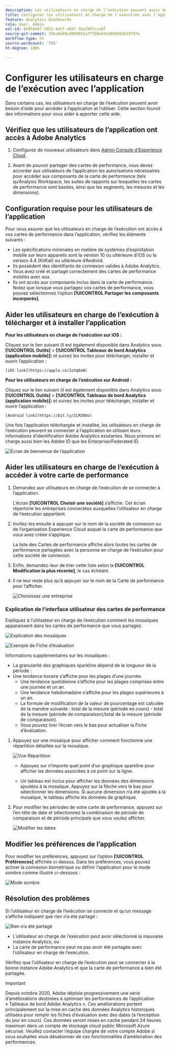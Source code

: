 ```yaml
---
description: Les utilisateurs en charge de l’exécution peuvent avoir besoin d’aide supplémentaire pour accéder à l’application et l’utiliser. Cette section fournit des informations pour vous aider à apporter cette aide.
title: Configurer les utilisateurs en charge de l’exécution avec l’application
feature: Analytics Dashboards
role: User, Admin
exl-id: 0e858407-2852-4a5f-a0df-3ba290fcca8f
source-git-commit: 34ba0e09cd909951a777b0ad3da080958633f97e
workflow-type: ht
source-wordcount: '755'
ht-degree: 100%

---
```


# Configurer les utilisateurs en charge de l’exécution avec l’application

Dans certains cas, les utilisateurs en charge de l’exécution peuvent avoir besoin d’aide pour accéder à l’application et l’utiliser. Cette section fournit des informations pour vous aider à apporter cette aide.

## Vérifiez que les utilisateurs de l’application ont accès à Adobe Analytics

1. Configurez de nouveaux utilisateurs dans [Admin Console dʼExperience Cloud](/help/admin/admin-console/permissions/product-profile.md).

1. Avant de pouvoir partager des cartes de performance, vous devez accorder aux utilisateurs de lʼapplication les autorisations nécessaires pour accéder aux composants de la carte de performance (tels quʼAnalysis Workspace, les suites de rapports sur lesquelles les cartes de performance sont basées, ainsi que les segments, les mesures et les dimensions).

## Configuration requise pour les utilisateurs de lʼapplication

Pour vous assurer que les utilisateurs en charge de lʼexécution ont accès à vos cartes de performance dans lʼapplication, vérifiez les éléments suivants :

* Les spécifications minimales en matière de systèmes d’exploitation mobile sur leurs appareils sont la version 10 ou ultérieure d’iOS ou la version 4.4 (KitKat) ou ultérieure d’Android.
* Ils possèdent des identifiants de connexion valides à Adobe Analytics.
* Vous avez créé et partagé correctement des cartes de performance mobiles avec eux.
* Ils ont accès aux composants inclus dans la carte de performance. Notez que lorsque vous partagez vos cartes de performance, vous pouvez sélectionnez lʼoption **[!UICONTROL Partager les composants incorporés]**.

## Aider les utilisateurs en charge de lʼexécution à télécharger et à installer lʼapplication

**Pour les utilisateurs en charge de l’exécution sur iOS :**

Cliquez sur le lien suivant (il est également disponible dans Analytics sous **[!UICONTROL Outils]** > **[!UICONTROL Tableaux de bord Analytics (application mobile)]**) et suivez les invites pour télécharger, installer et ouvrir l’application :

`[iOS link](https://apple.co/2zXq0aN)`

**Pour les utilisateurs en charge de l’exécution sur Android :**

Cliquez sur le lien suivant (il est également disponible dans Analytics sous **[!UICONTROL Outils]** > **[!UICONTROL Tableaux de bord Analytics (application mobile)]**) et suivez les invites pour télécharger, installer et ouvrir l’application :

`[Android link](https://bit.ly/2LM38Oo)`

Une fois l’application téléchargée et installée, les utilisateurs en charge de l’exécution peuvent se connecter à l’application en utilisant leurs informations d’identification Adobe Analytics existantes. Nous prenons en charge aussi bien les Adobe ID que les Enterprise/Federated ID.

![Écran de bienvenue de l’application](assets/welcome.png)

## Aider les utilisateurs en charge de lʼexécution à accéder à votre carte de performance

1. Demandez aux utilisateurs en charge de lʼexécution de se connecter à lʼapplication.

   Lʼécran **[!UICONTROL Choisir une société]** sʼaffiche. Cet écran répertorie les entreprises connectées auxquelles l’utilisateur en charge de l’exécution appartient.

1. Invitez-les ensuite à appuyer sur le nom de la société de connexion ou de lʼorganisation Experience Cloud auquel la carte de performance que vous avez créée sʼapplique.

   La liste des Cartes de performance affiche alors toutes les cartes de performance partagées avec la personne en charge de lʼexécution pour cette société de connexion.

1. Enfin, demandez-leur de trier cette liste selon la **[!UICONTROL Modification la plus récente]**, le cas échéant.

1. Il ne leur reste plus quʼà appuyer sur le nom de la Carte de performance pour lʼafficher.

   ![Choisissez une entreprise](assets/accesscard.png)


### Explication de lʼinterface utilisateur des cartes de performance

Expliquez à lʼutilisateur en charge de lʼexécution comment les mosaïques apparaissent dans les cartes de performance que vous partagez.

![Explication des mosaïques](assets/newexplain.png)

![Exemple de Fiche d’évaluation](assets/intro_scorecard.png)

Informations supplémentaires sur les mosaïques :

* La granularité des graphiques sparkline dépend de la longueur de la période :
* Une tendance horaire s’affiche pour les plages d’une journée.
   * Une tendance quotidienne s’affiche pour les plages comprises entre une journée et un an.
   * Une tendance hebdomadaire s’affiche pour les plages supérieures à un an.
   * La formule de modification de la valeur de pourcentage est calculée de la manière suivante : total de la mesure (période en cours) - total de la mesure (période de comparaison)/total de la mesure (période de comparaison).
   * Vous pouvez tirer l’écran vers le bas pour actualiser la Fiche d’évaluation.


1. Appuyez sur une mosaïque pour afficher comment fonctionne une répartition détaillée sur la mosaïque.

   ![Vue Répartition](assets/sparkline.png)

   * Appuyez sur n’importe quel point d’un graphique sparkline pour afficher les données associées à ce point sur la ligne.

   * Un tableau est inclus pour afficher les données des dimensions ajoutées à la mosaïque. Appuyez sur la flèche vers le bas pour sélectionner les dimensions. Si aucune dimension n’a été ajoutée à la mosaïque, le tableau affiche les données de graphique.

1. Pour modifier les périodes de votre carte de performance, appuyez sur l’en-tête de date et sélectionnez la combinaison de période de comparaison et de période principale que vous voulez afficher.

   ![Modifier les dates](assets/changedate.png)

## Modifier les préférences de l’application

Pour modifier les préférences, appuyez sur l’option **[!UICONTROL Préférences]** affichée ci-dessus. Dans les préférences, vous pouvez activer la connexion biométrique ou définir l’application pour le mode sombre comme illustré ci-dessous :

![Mode sombre](assets/darkmode.png)

## Résolution des problèmes

Si l’utilisateur en charge de l’exécution se connecte et qu’un message s’affiche indiquant que rien n’a été partagé :

![Rien n’a été partagé](assets/nothing.png)

* L’utilisateur en charge de l’exécution peut avoir sélectionné la mauvaise instance Analytics, ou
* La carte de performance peut ne pas avoir été partagée avec l’utilisateur en charge de l’exécution.

Vérifiez que l’utilisateur en charge de l’exécution peut se connecter à la bonne instance Adobe Analytics et que la carte de performance a bien été partagée.

>[!IMPORTANT]
>
>Depuis octobre 2020, Adobe déploie progressivement une série d’améliorations destinées à optimiser les performances de l’application « Tableaux de bord Adobe Analytics ». Ces améliorations portent principalement sur la mise en cache des données Analytics historiques utilisées pour remplir les fiches d’évaluation avec des dates (à l’exception du jour en cours). Ces données seront mises en cache pendant 24 heures maximum dans un compte de stockage cloud public Microsoft Azure sécurisé. Veuillez contacter l’équipe chargée de votre compte Adobe si vous souhaitez vous désabonner de ces fonctionnalités d’amélioration des performances.
